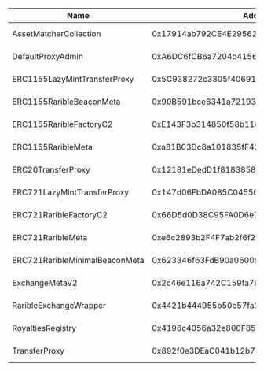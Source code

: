  Name | Address | Url
 --- | --- | ---
 AssetMatcherCollection | 0x17914ab792CE4E29562EE4fA09C3c67EC44833e6 | https://blockscout-api.injective.network/address/0x17914ab792CE4E29562EE4fA09C3c67EC44833e6
 DefaultProxyAdmin | 0xA6DC6fCB6a7204b4156164429980b792c3E40E67 | https://blockscout-api.injective.network/address/0xA6DC6fCB6a7204b4156164429980b792c3E40E67
 ERC1155LazyMintTransferProxy | 0x5C938272c3305f40691B584E1243c30118640cCB | https://blockscout-api.injective.network/address/0x5C938272c3305f40691B584E1243c30118640cCB
 ERC1155RaribleBeaconMeta | 0x90B591bce6341a72193f27BF990c9C1497398a5C | https://blockscout-api.injective.network/address/0x90B591bce6341a72193f27BF990c9C1497398a5C
 ERC1155RaribleFactoryC2 | 0xE143F3b314850f58b1185feebe3411413a2fd790 | https://blockscout-api.injective.network/address/0xE143F3b314850f58b1185feebe3411413a2fd790
 ERC1155RaribleMeta | 0xa81B03Dc8a101835fF4243BBe9FbC2120C1243fA | https://blockscout-api.injective.network/address/0xa81B03Dc8a101835fF4243BBe9FbC2120C1243fA
 ERC20TransferProxy | 0x12181eDedD1f81838580668bb5B50e1030df4667 | https://blockscout-api.injective.network/address/0x12181eDedD1f81838580668bb5B50e1030df4667
 ERC721LazyMintTransferProxy | 0x147d06FbDA085C0455615E554D87262B0726ad0c | https://blockscout-api.injective.network/address/0x147d06FbDA085C0455615E554D87262B0726ad0c
 ERC721RaribleFactoryC2 | 0x66D5d0D38C95FA0D6e74576c486017850480353D | https://blockscout-api.injective.network/address/0x66D5d0D38C95FA0D6e74576c486017850480353D
 ERC721RaribleMeta | 0xe6c2893b2F4F7ab2f6f22cF05509D1bD821380Ae | https://blockscout-api.injective.network/address/0xe6c2893b2F4F7ab2f6f22cF05509D1bD821380Ae
 ERC721RaribleMinimalBeaconMeta | 0x623346f63FdB90a06009be8c7795B26553757Ba1 | https://blockscout-api.injective.network/address/0x623346f63FdB90a06009be8c7795B26553757Ba1
 ExchangeMetaV2 | 0x2c46e116a742C159fa79e2717b50759EC979e3Be | https://blockscout-api.injective.network/address/0x2c46e116a742C159fa79e2717b50759EC979e3Be
 RaribleExchangeWrapper | 0x4421b444955b50e57fa2F73656A5bD1E23F9B9e5 | https://blockscout-api.injective.network/address/0x4421b444955b50e57fa2F73656A5bD1E23F9B9e5
 RoyaltiesRegistry | 0x4196c4056a32e800F854aB3Ea058255f324391F6 | https://blockscout-api.injective.network/address/0x4196c4056a32e800F854aB3Ea058255f324391F6
 TransferProxy | 0x892f0e3DEaC041b12b748bf9d7D1BA480d266696 | https://blockscout-api.injective.network/address/0x892f0e3DEaC041b12b748bf9d7D1BA480d266696
